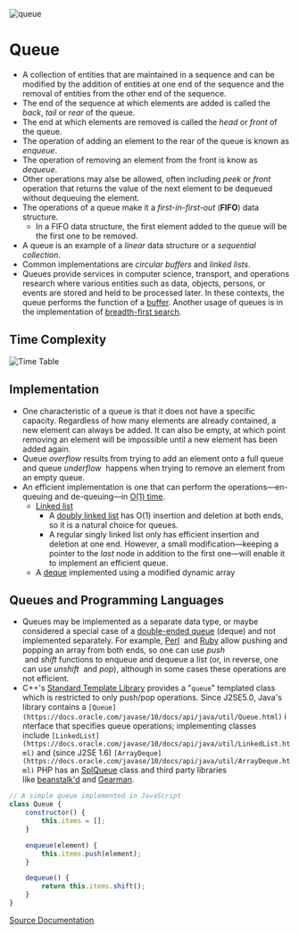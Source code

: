 ![queue](https://deadpan-gravity-1d7.notion.site/image/https%3A%2F%2Fs3-us-west-2.amazonaws.com%2Fsecure.notion-static.com%2Fac1da9c2-2018-447a-bd9a-cc9443bc01da%2FData_Queue.svg?id=3f1861da-f74a-4634-bbcb-ac7de548e551&table=block&spaceId=d5d6fc9b-c7c0-4b6b-a6fc-cdce77529a52&userId=&cache=v2)

# Queue

- A collection of entities that are maintained in a sequence and can be modified by the addition of entities at one end of the sequence and the removal of entities from the other end of the sequence.
- The end of the sequence at which elements are added is called the *back*, *tail* or *rear* of the queue.
- The end at which elements are removed is called the *head* or *front* of the queue.
- The operation of adding an element to the rear of the queue is known as *enqueue*.
- The operation of removing an element from the front is know as *dequeue*.
- Other operations may alse be allowed, often including *peek* or *front* operation that returns the value of the next element to be dequeued without dequeuing the element.
- The operations of a queue make it a *first-in-first-out* (**FIFO**) data structure.
    - In a FIFO data structure, the first element added to the queue will be the first one to be removed.
- A queue is an example of a *linear* data structure or a *sequential collection*.
- Common implementations are *circular buffers* and *linked lists*.
- Queues provide services in computer science, transport, and operations research where various entities such as data, objects, persons, or events are stored and held to be processed later. In these contexts, the queue performs the function of a [buffer](https://en.wikipedia.org/wiki/Buffer_(computer_science)). Another usage of queues is in the implementation of [breadth-first search](https://en.wikipedia.org/wiki/Breadth-first_search).

## Time Complexity

![Time Table](https://deadpan-gravity-1d7.notion.site/image/https%3A%2F%2Fs3-us-west-2.amazonaws.com%2Fsecure.notion-static.com%2F2151ab72-5985-4d48-821d-76121b937e41%2FQueue_Time_Complexity.jpg?id=4476bbf8-a7a4-4c57-b7d2-fe790a20f2b1&table=block&spaceId=d5d6fc9b-c7c0-4b6b-a6fc-cdce77529a52&width=550&userId=&cache=v2)

## Implementation

- One characteristic of a queue is that it does not have a specific capacity. Regardless of how many elements are already contained, a new element can always be added. It can also be empty, at which point removing an element will be impossible until a new element has been added again.
- Queue *overflow* results from trying to add an element onto a full queue and queue *underflow*
 happens when trying to remove an element from an empty queue.
- An efficient implementation is one that can perform the operations—en-queuing and de-queuing—in [O(1) time](https://en.wikipedia.org/wiki/Big_O_notation).
    - [Linked list](https://en.wikipedia.org/wiki/Linked_list)
        - A [doubly linked list](https://en.wikipedia.org/wiki/Doubly_linked_list) has O(1) insertion and deletion at both ends, so it is a natural choice for queues.
        - A regular singly linked list only has efficient insertion and deletion at one end. However, a small modification—keeping a pointer to the *last* node in addition to the first one—will enable it to implement an efficient queue.
    - A [deque](https://en.wikipedia.org/wiki/Double-ended_queue) implemented using a modified dynamic array

## Queues and Programming Languages

- Queues may be implemented as a separate data type, or maybe considered a special case of a [double-ended queue](https://en.wikipedia.org/wiki/Double-ended_queue) (deque) and not implemented separately. For example, [Perl](https://en.wikipedia.org/wiki/Perl)
 and [Ruby](https://en.wikipedia.org/wiki/Ruby_(programming_language)) allow pushing and popping an array from both ends, so one can use *push*
 and *shift* functions to enqueue and dequeue a list (or, in reverse, one can use *unshift*
 and *pop*), although in some cases these operations are not efficient.
- C++'s [Standard Template Library](https://en.wikipedia.org/wiki/Standard_Template_Library) provides a "`queue`" templated class which is restricted to only push/pop operations. Since J2SE5.0, Java's library contains a `[Queue](https://docs.oracle.com/javase/10/docs/api/java/util/Queue.html)` interface that specifies queue operations; implementing classes include `[LinkedList](https://docs.oracle.com/javase/10/docs/api/java/util/LinkedList.html)` and (since J2SE 1.6) `[ArrayDeque](https://docs.oracle.com/javase/10/docs/api/java/util/ArrayDeque.html)`  PHP has an [SplQueue](http://www.php.net/manual/en/class.splqueue.php) class and third party libraries like [beanstalk'd](https://en.wikipedia.org/w/index.php?title=Beanstalk%27d&action=edit&redlink=1) and [Gearman](https://en.wikipedia.org/wiki/Gearman).

```javascript
// A simple queue implemented in JavaScript
class Queue {
    constructor() {
        this.items = [];
    }

    enqueue(element) {
        this.items.push(element);
    }

    dequeue() {
        return this.items.shift();
    }
}
```

[Source Documentation](https://en.wikipedia.org/iki/queue_(abstract_data_type))